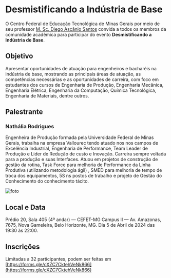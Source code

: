 <link rel="stylesheet" type="text/css" href="https://raw.githubusercontent.com/DiegoAscanio/desmistificando-a-industria-de-base/main/style.css"></link>

# Desmistificando a Indústria de Base

O Centro Federal de Educação Tecnológica de Minas Gerais por meio de seu professor [M. Sc. Diego Ascânio Santos](mailto:ascanio@cefetmg.br) convida a todos os membros da comunidade acadêmica para participar do evento **Desmistificando a Indústria de Base**.

## Objetivo

Apresentar oportunidades de atuação para engenheiros e bacharéis na indústria de base, mostrando as principais áreas de atuação, as competências necessárias e as oportunidades de carreira, com foco em estudantes dos cursos de Engenharia de Produção, Engenharia Mecânica, Engenharia Elétrica, Engenharia da Computação, Química Tecnológica, Engenharia de Materiais, dentre outros.

## Palestrante

<div class="flex-container" markdown="1">
<div class="flex-item" markdown="1">

### Nathália Rodrigues

Engenheira de Produção formada pela Universidade Federal de Minas Gerais, trabalha na empresa Vallourec tendo atuado nos nos campos de Excelência Industrial, Engenharia de Performance, Team Leader de Produção e Lider de Redução de custo e Inovação. Carreira sempre voltada para a produção e suas Interfaces. Atuou em projetos de construção de gestão da rotina, Task Force para melhoria de Performance da Linha Produtiva (utilizando metodologia ágil) , SMED para melhoria de tempo de troca dos equipamentos, 5S ns postos de trabalho e projeto de Gestão do Conhecimento do conhecimento tácito.

</div>
<div class="flex-item" markdown="1">

![foto](https://i.imgur.com/2rICjgO.jpeg)

</div>
</div>

## Local e Data

Prédio 20, Sala 405 (4º andar) — CEFET-MG Campus II — Av. Amazonas, 7675, Nova Gameleira, Belo Horizonte, MG.
Dia 5 de Abril de 2024 das 19:30 às 22:00.

## Inscrições

Limitadas a 32 participantes, podem ser feitas em [https://forms.gle/cXZC7CktehVeNk866](https://forms.gle/cXZC7CktehVeNk866)
